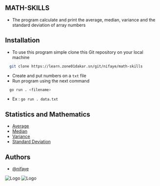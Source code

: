 ## MATH-SKILLS

* The program calculate and print the average, median, variance and the standard deviation of array numbers


## Installation

 - To use this program simple clone this Git repository on your local machine

```bash
  git clone https://learn.zone01dakar.sn/git/nifaye/math-skills
```
-  Create and put numbers on a ``` txt ``` file 
-  Run program using the next command
```bash
  go run . <filename>
```
- Ex : ```go run . data.txt```

## Statistics and Mathematics

 - [Average](https://en.wikipedia.org/wiki/Average)
 - [Median](https://en.wikipedia.org/wiki/Median)
 - [Variance](https://en.wikipedia.org/wiki/Variance)
 - [Standard Deviation](https://en.wikipedia.org/wiki/Standard_deviation)

## Authors

- [@nifaye](https://learn.zone01dakar.sn/git/nifaye)


![Logo](https://www.techasoft.com/blog/2019/12/1576592374.png)
![Logo](https://avatars.githubusercontent.com/u/85998620?v=4)
